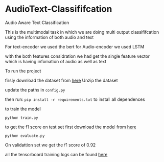 # AudioText-Classififcation
Audio Aware Text Classification


This is the multimodal task in which we are doing multi output classififcation using the information of both audio and text

For text-encoder we used the bert
for Audio-encoder we used LSTM

with the both features considration we had get the single feature vector which is having infomation of audio as well as text

To run the project

firsly download the dataset from [here](https://drive.google.com/file/d/1slGtHKHYTtiuC98yomV0hP3C85Q5V8sg/view)
Unzip the dataset

update the paths in `config.py`

then run: `pip install -r requirements.txt` to install all dependences

to train the model

`python train.py`

to get the f1 score on test set first download the model from [here](https://drive.google.com/file/d/1O2x97oRxDSzd0PgbY0BHOFrZr3_PY_Wl/view?usp=sharing)

`python evaluate.py`

On validattion set we get the f1 score of 0.92

all the tensorboard training logs can be found [here](https://tensorboard.dev/experiment/e7qpsJwRRCm6gkW4OzYv5A/#scalars&runSelectionState=eyJBdWcwMV8xMy01Mi0zMV9ERVNLVE9QLTFDQkdFN04iOnRydWUsIkF1ZzAxXzEzLTQ4LTEyX0RFU0tUT1AtMUNCR0U3TiI6ZmFsc2V9)

